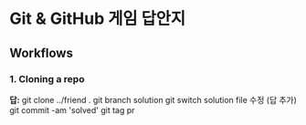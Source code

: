 # Git & GitHub 게임 답안지

## Workflows

### 1. Cloning a repo

**답:**
git clone ../friend .
git branch solution
git switch solution
file 수정 (답 추가)
git commit -am 'solved'
git tag pr